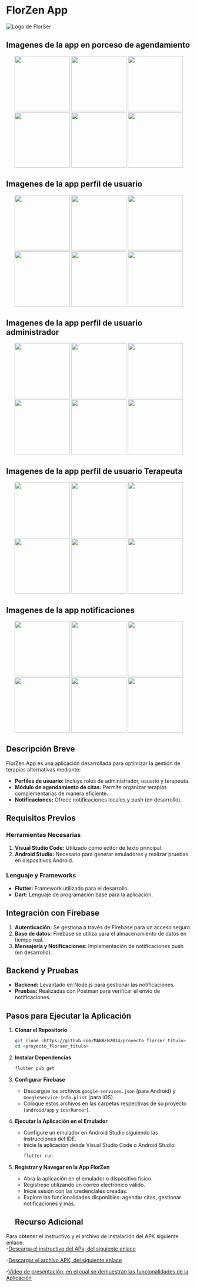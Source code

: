 # FlorZen App
![Logo de FlorSer](assets/logo.png) 

## Imagenes de la app en porceso de agendamiento

<p align="center">
  <img src="assets/perfil.png" width="150">
  <img src="assets/perfil1.png" width="150">
  <img src="assets/perfil2.png" width="150">
  <img src="assets/perfil3.png" width="150">
  <img src="assets/perfil4.png" width="150">
  <img src="assets/perfil5.png" width="150">
</p>

## Imagenes de la app perfil de usuario

<p align="center">
  <img src="assets/user1.png" width="150">
  <img src="assets/user2.png" width="150">
  <img src="assets/user3.png" width="150">
  <img src="assets/user4.png" width="150">
  <img src="assets/user5.png" width="150">
  <img src="assets/user6.png" width="150">
</p>


## Imagenes de la app perfil de usuario administrador

<p align="center">
  <img src="assets/admin1.png" width="150">
  <img src="assets/admin2.png" width="150">
  <img src="assets/admin3.png" width="150">
  <img src="assets/admin4.png" width="150">
  <img src="assets/admin5.png" width="150">
  <img src="assets/admin6.png" width="150">
</p>

## Imagenes de la app perfil de usuario Terapeuta

<p align="center">
  <img src="assets/terap1.png" width="150">
  <img src="assets/terap2.png" width="150">
  <img src="assets/terap3.png" width="150">
  <img src="assets/terap4.png" width="150">
  <img src="assets/terap5.png" width="150">
  <img src="assets/terap6.png" width="150">
</p>
 
## Imagenes de la app notificaciones 

<p align="center">
  <img src="assets/notif1.png" width="150">
  <img src="assets/notif2.png" width="150">
  <img src="assets/notif3.png" width="150">
  <img src="assets/notif4.png" width="150">
  <img src="assets/notif5.png" width="150">
  <img src="assets/notif6.png" width="150">
</p>
 


## Descripción Breve
FlorZen App es una aplicación desarrollada para optimizar la gestión de terapias alternativas mediante:
- **Perfiles de usuario:** Incluye roles de administrador, usuario y terapeuta.
- **Módulo de agendamiento de citas:** Permite organizar terapias complementarias de manera eficiente.
- **Notificaciones:** Ofrece notificaciones locales y push (en desarrollo).

## Requisitos Previos
### Herramientas Necesarias
1. **Visual Studio Code:** Utilizado como editor de texto principal.
2. **Android Studio:** Necesario para generar emuladores y realizar pruebas en dispositivos Android.

### Lenguaje y Frameworks
- **Flutter:** Framework utilizado para el desarrollo.
- **Dart:** Lenguaje de programación base para la aplicación.

## Integración con Firebase
1. **Autenticación:** Se gestiona a través de Firebase para un acceso seguro.
2. **Base de datos:** Firebase se utiliza para el almacenamiento de datos en tiempo real.
3. **Mensajería y Notificaciones:** Implementación de notificaciones push (en desarrollo).

## Backend y Pruebas
- **Backend:** Levantado en Node.js para gestionar las notificaciones.
- **Pruebas:** Realizadas con Postman para verificar el envío de notificaciones.

## Pasos para Ejecutar la Aplicación
1. **Clonar el Repositorio**
   ```bash
   git clone <https://github.com/MARBEN2014/proyecto_florser_titulo>
   cd <proyecto_florser_titulo>
   ```
2. **Instalar Dependencias**
   ```bash
   flutter pub get
   ```
3. **Configurar Firebase**
   - Descargue los archivos `google-services.json` (para Android) y `GoogleService-Info.plist` (para iOS).
   - Coloque estos archivos en las carpetas respectivas de su proyecto (`android/app` y `ios/Runner`).

4. **Ejecutar la Aplicación en el Emulador**
   - Configure un emulador en Android Studio siguiendo las instrucciones del IDE.
   - Inicie la aplicación desde Visual Studio Code o Android Studio:
     ```bash
     flutter run
     ```

5. **Registrar y Navegar en la App FlorZen**
   - Abra la aplicación en el emulador o dispositivo físico.
   - Regístrese utilizando un correo electrónico válido.
   - Inicie sesión con las credenciales creadas.
   - Explore las funcionalidades disponibles: agendar citas, gestionar notificaciones y más.

   ## Recurso Adicional

Para obtener el instructivo y el archivo de instalación del APK siguiente enlace:  
-[Descarga el instructivo del APk, del siguiente enlace](https://drive.google.com/file/d/13mQx_J0BR-GJ9Q7jo51S9vtCiJUfbMoe/view?usp=sharing)

-[Descargar el archivo APK, del siguiente enlace](https://drive.google.com/file/d/1v17c_sxICeG7HlZWgd8a-Z1i189RHdSY/view?usp=sharing)

-[Video de presentación, en el cual se demuestran las funcionalidades de la Aplicación]( https://drive.google.com/file/d/10_eZTi9I4t77u-0VNUu0prpiPniaWOrf/view?usp=sharing)
